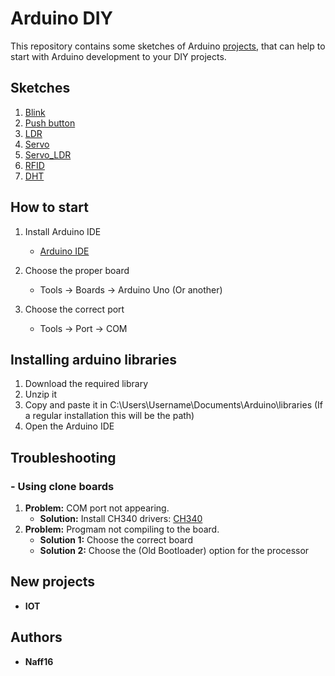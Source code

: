 # Arduino DIY

This repository contains some sketches of Arduino [projects](https://github.com/Naff16/Arduino_DIY/tree/master/DIY), that can help to start with Arduino development to your DIY projects.

## Sketches
1. [Blink](https://github.com/Naff16/Arduino_DIY/tree/master/DIY/Blink_DIY)
2. [Push button](https://github.com/Naff16/Arduino_DIY/tree/master/DIY/Push_Button_DIY)
3. [LDR](https://github.com/Naff16/Arduino_DIY/blob/master/DIY/LDR_DIY)
4. [Servo](https://github.com/Naff16/Arduino_DIY/tree/master/DIY/Servo_DIY)
5. [Servo_LDR](https://github.com/Naff16/Arduino_DIY/tree/master/DIY/Servo_LDR_DIY)
6. [RFID](https://github.com/Naff16/Arduino_DIY/tree/master/DIY/RFID_DIY)
7. [DHT](https://github.com/Naff16/Arduino_DIY/tree/master/DIY/DHT_DIY)

## How to start
1. Install Arduino IDE
	- [Arduino IDE](https://www.arduino.cc/en/Main/Software)

2. Choose the proper board
	- Tools -> Boards -> Arduino Uno (Or another)
3. Choose the correct port
	- Tools -> Port -> COM

## Installing arduino libraries
1. Download the required library
2. Unzip it
3. Copy and paste it in C:\Users\Username\Documents\Arduino\libraries (If a regular installation this will be the path)
4. Open the Arduino IDE

## Troubleshooting
### -  Using clone boards
1. **Problem:** COM port not appearing.
	* **Solution:** Install CH340 drivers: [CH340](https://sparks.gogo.co.nz/ch340.html)
2. **Problem:** Progmam not compiling to the board.
	* **Solution 1:** Choose the correct board
	* **Solution 2:** Choose the (Old Bootloader) option for the processor 

## New projects
* **IOT**

## Authors
* **Naff16**

